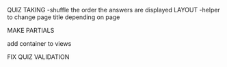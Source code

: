 QUIZ TAKING
    -shuffle the order the answers are displayed
LAYOUT
    -helper to change page title depending on page

MAKE PARTIALS

add container to views

FIX QUIZ VALIDATION